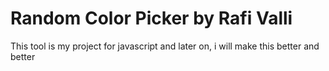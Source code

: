 # Random Color Picker by Rafi Valli

This tool is my project for javascript and later on, i will make this better and better
